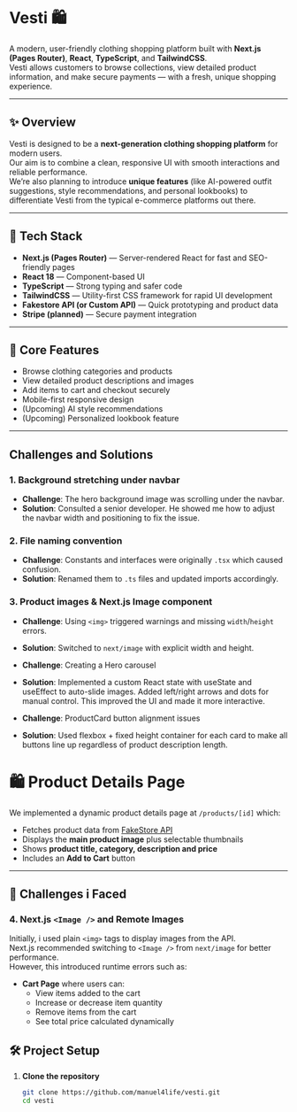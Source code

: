# Vesti 🛍️

A modern, user-friendly clothing shopping platform built with **Next.js (Pages Router)**, **React**, **TypeScript**, and **TailwindCSS**.  
Vesti allows customers to browse collections, view detailed product information, and make secure payments — with a fresh, unique shopping experience.

---

## ✨ Overview

Vesti is designed to be a **next-generation clothing shopping platform** for modern users.  
Our aim is to combine a clean, responsive UI with smooth interactions and reliable performance.  
We’re also planning to introduce **unique features** (like AI-powered outfit suggestions, style recommendations, and personal lookbooks) to differentiate Vesti from the typical e-commerce platforms out there.

---

## 🚀 Tech Stack

- **Next.js (Pages Router)** — Server-rendered React for fast and SEO-friendly pages
- **React 18** — Component-based UI
- **TypeScript** — Strong typing and safer code
- **TailwindCSS** — Utility-first CSS framework for rapid UI development
- **Fakestore API (or Custom API)** — Quick prototyping and product data
- **Stripe (planned)** — Secure payment integration

---

## 🔑 Core Features

- Browse clothing categories and products
- View detailed product descriptions and images
- Add items to cart and checkout securely
- Mobile-first responsive design
- (Upcoming) AI style recommendations
- (Upcoming) Personalized lookbook feature

---

## Challenges and Solutions

### 1. Background stretching under navbar

- **Challenge**: The hero background image was scrolling under the navbar.
- **Solution**: Consulted a senior developer. He showed me how to adjust the navbar width and positioning to fix the issue.

### 2. File naming convention

- **Challenge**: Constants and interfaces were originally `.tsx` which caused confusion.
- **Solution**: Renamed them to `.ts` files and updated imports accordingly.

### 3. Product images & Next.js Image component

- **Challenge**: Using `<img>` triggered warnings and missing `width`/`height` errors.
- **Solution**: Switched to `next/image` with explicit width and height.

- **Challenge**: Creating a Hero carousel
- **Solution**: Implemented a custom React state with useState and useEffect to auto-slide images. Added left/right arrows and dots for manual control. This improved the UI and made it more interactive.

- **Challenge**: ProductCard button alignment issues
- **Solution**: Used flexbox + fixed height container for each card to make all buttons line up regardless of product description length.

# 🛍️ Product Details Page

We implemented a dynamic product details page at `/products/[id]` which:

- Fetches product data from [FakeStore API](https://fakestoreapi.com)
- Displays the **main product image** plus selectable thumbnails
- Shows **product title, category, description and price**
- Includes an **Add to Cart** button

---

## 📝 Challenges i Faced

### 4. Next.js `<Image />` and Remote Images

Initially, i used plain `<img>` tags to display images from the API.  
Next.js recommended switching to `<Image />` from `next/image` for better performance.  
However, this introduced runtime errors such as:

- **Cart Page** where users can:
  - View items added to the cart
  - Increase or decrease item quantity
  - Remove items from the cart
  - See total price calculated dynamically

## 🛠️ Project Setup

1. **Clone the repository**

   ```bash
   git clone https://github.com/manuel4life/vesti.git
   cd vesti
   ```
